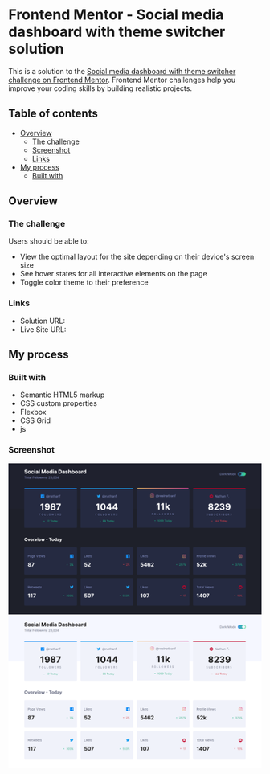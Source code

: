 # Frontend Mentor - Social media dashboard with theme switcher solution

This is a solution to the [Social media dashboard with theme switcher challenge on Frontend Mentor](https://www.frontendmentor.io/challenges/social-media-dashboard-with-theme-switcher-6oY8ozp_H). Frontend Mentor challenges help you improve your coding skills by building realistic projects.

## Table of contents

- [Overview](#overview)
  - [The challenge](#the-challenge)
  - [Screenshot](#screenshot)
  - [Links](#links)
- [My process](#my-process)
  - [Built with](#built-with)


## Overview

### The challenge

Users should be able to:

- View the optimal layout for the site depending on their device's screen size
- See hover states for all interactive elements on the page
- Toggle color theme to their preference


### Links

- Solution URL: [](https://github.com/AyaElshaer/social-media-dashboard)
- Live Site URL: [](https://social-media-dashboard-ayaramadan.vercel.app/)

## My process

### Built with

- Semantic HTML5 markup
- CSS custom properties
- Flexbox
- CSS Grid
- js


### Screenshot


![dark-desktop](./screenshot/dark-desktop.png)
![light-desktop](./screenshot/light-desktop.png)
